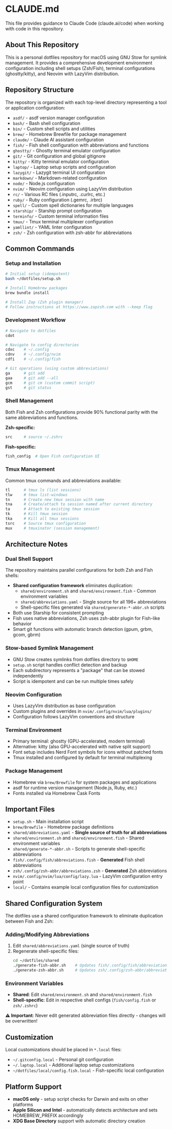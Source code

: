 # CLAUDE.md

This file provides guidance to Claude Code (claude.ai/code) when working with code in this repository.

## About This Repository

This is a personal dotfiles repository for macOS using GNU Stow for symlink management. It provides a comprehensive development environment configuration including shell setups (Zsh/Fish), terminal configurations (ghostty/kitty), and Neovim with LazyVim distribution.

## Repository Structure

The repository is organized with each top-level directory representing a tool or application configuration:

- `asdf/` - asdf version manager configuration
- `bash/` - Bash shell configuration
- `bin/` - Custom shell scripts and utilities
- `brew/` - Homebrew Brewfile for package management
- `claude/` - Claude AI assistant configuration
- `fish/` - Fish shell configuration with abbreviations and functions
- `ghostty/` - Ghostty terminal emulator configuration
- `git/` - Git configuration and global gitignore
- `kitty/` - Kitty terminal emulator configuration
- `laptop/` - Laptop setup scripts and configuration
- `lazygit/` - Lazygit terminal UI configuration
- `markdown/` - Markdown-related configuration
- `node/` - Node.js configuration
- `nvim/` - Neovim configuration using LazyVim distribution
- `rc/` - Various RC files (.inputrc, .curlrc, etc.)
- `ruby/` - Ruby configuration (.gemrc, .irbrc)
- `spell/` - Custom spell dictionaries for multiple languages
- `starship/` - Starship prompt configuration
- `terminfo/` - Custom terminal information files
- `tmux/` - Tmux terminal multiplexer configuration
- `yamllint/` - YAML linter configuration
- `zsh/` - Zsh configuration with zsh-abbr for abbreviations

## Common Commands

### Setup and Installation

```bash
# Initial setup (idempotent)
bash ~/dotfiles/setup.sh

# Install Homebrew packages
brew bundle install

# Install Zap (Zsh plugin manager)
# Follow instructions at https://www.zapzsh.com with --keep flag
```

### Development Workflow

```bash
# Navigate to dotfiles
cdot

# Navigate to config directories
cdxc    # ~/.config
cdnv    # ~/.config/nvim
cdfi    # ~/.config/fish

# Git operations (using custom abbreviations)
ga      # git add
gaa     # git add --all
gcm     # git cm (custom commit script)
gst     # git status
```

### Shell Management

Both Fish and Zsh configurations provide 90% functional parity with the same abbreviations and functions.

**Zsh-specific:**

```bash
src     # source ~/.zshrc
```

**Fish-specific:**

```bash
fish_config  # Open Fish configuration UI
```

### Tmux Management

Common tmux commands and abbreviations available:

```bash
tl      # tmux ls (list sessions)
tlw     # tmux list-windows
tn      # Create new tmux session with name
tna     # Create/attach to session named after current directory
ta      # Attach to existing tmux session
tk      # Kill tmux session
tka     # Kill all tmux sessions
tsrc    # Source tmux configuration
mux     # tmuxinator (session management)
```

## Architecture Notes

### Dual Shell Support

The repository maintains parallel configurations for both Zsh and Fish shells:

- **Shared configuration framework** eliminates duplication:
  - `shared/environment.sh` and `shared/environment.fish` - Common environment variables
  - `shared/abbreviations.yaml` - Single source for all 196+ abbreviations
  - Shell-specific files generated via `shared/generate-*-abbr.sh` scripts
- Both use Starship for consistent prompting
- Fish uses native abbreviations, Zsh uses zsh-abbr plugin for Fish-like behavior
- Smart git functions with automatic branch detection (gpum, grbm, gcom, gbrm)

### Stow-based Symlink Management

- GNU Stow creates symlinks from dotfiles directory to `$HOME`
- `setup.sh` script handles conflict detection and backup
- Each subdirectory represents a "package" that can be stowed independently
- Script is idempotent and can be run multiple times safely

### Neovim Configuration

- Uses LazyVim distribution as base configuration
- Custom plugins and overrides in `nvim/.config/nvim/lua/plugins/`
- Configuration follows LazyVim conventions and structure

### Terminal Environment

- Primary terminal: ghostty (GPU-accelerated, modern terminal)
- Alternative: kitty (also GPU-accelerated with native split support)
- Font setup includes Nerd Font symbols for icons without patched fonts
- Tmux installed and configured by default for terminal multiplexing

### Package Management

- Homebrew via `brew/Brewfile` for system packages and applications
- asdf for runtime version management (Node.js, Ruby, etc.)
- Fonts installed via Homebrew Cask Fonts

## Important Files

- `setup.sh` - Main installation script
- `brew/Brewfile` - Homebrew package definitions
- `shared/abbreviations.yaml` - **Single source of truth for all abbreviations**
- `shared/environment.sh` and `shared/environment.fish` - Shared environment variables
- `shared/generate-*-abbr.sh` - Scripts to generate shell-specific abbreviations
- `fish/.config/fish/abbreviations.fish` - **Generated** Fish shell abbreviations
- `zsh/.config/zsh-abbr/abbreviations.zsh` - **Generated** Zsh abbreviations
- `nvim/.config/nvim/lua/config/lazy.lua` - LazyVim configuration entry point
- `local/` - Contains example local configuration files for customization

## Shared Configuration System

The dotfiles use a shared configuration framework to eliminate duplication between Fish and Zsh:

### Adding/Modifying Abbreviations

1. Edit `shared/abbreviations.yaml` (single source of truth)
2. Regenerate shell-specific files:
   ```bash
   cd ~/dotfiles/shared
   ./generate-fish-abbr.sh    # Updates fish/.config/fish/abbreviations.fish
   ./generate-zsh-abbr.sh     # Updates zsh/.config/zsh-abbr/abbreviations.zsh
   ```

### Environment Variables

- **Shared**: Edit `shared/environment.sh` and `shared/environment.fish`
- **Shell-specific**: Edit in respective shell configs (`fish/config.fish` or `zsh/.zshrc`)

**⚠️ Important**: Never edit generated abbreviation files directly - changes will be overwritten!

## Customization

Local customizations should be placed in `*.local` files:

- `~/.gitconfig.local` - Personal git configuration
- `~/.laptop.local` - Additional laptop setup customizations
- `~/dotfiles/local/config.fish.local` - Fish-specific local configuration

## Platform Support

- **macOS only** - setup script checks for Darwin and exits on other platforms
- **Apple Silicon and Intel** - automatically detects architecture and sets HOMEBREW_PREFIX accordingly
- **XDG Base Directory** support with automatic directory creation

